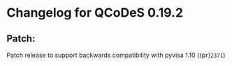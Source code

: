 # Changelog for QCoDeS 0.19.2

## Patch:

Patch release to support backwards compatibility with pyvisa 1.10 ({pr}`2371`)
